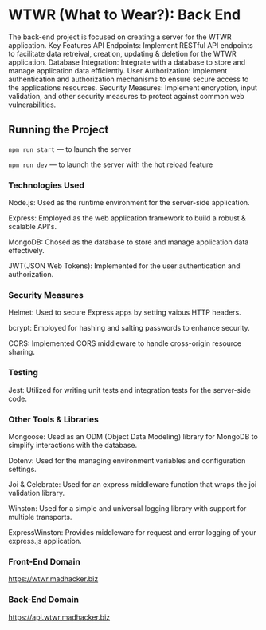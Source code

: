 # WTWR (What to Wear?): Back End

The back-end project is focused on creating a server for the WTWR application. Key Features API Endpoints: Implement RESTful API endpoints to facilitate data retreival, creation, updating & deletion for the WTWR application. Database Integration: Integrate with a database to store and manage application data efficiently. User Authorization: Implement authentication and authorization mechanisms to ensure secure access to the applications resources. Security Measures: Implement encryption, input validation, and other security measures to protect against common web vulnerabilities.

## Running the Project

`npm run start` — to launch the server

`npm run dev` — to launch the server with the hot reload feature

### Technologies Used

Node.js: Used as the runtime environment for the server-side application.

Express: Employed as the web application framework to build a robust & scalable API's.

MongoDB: Chosed as the database to store and manage application data effectively.

JWT(JSON Web Tokens): Implemented for the user authentication and authorization.

### Security Measures

Helmet: Used to secure Express apps by setting vaious HTTP headers.

bcrypt: Employed for hashing and salting passwords to enhance security.

CORS: Implemented CORS middleware to handle cross-origin resource sharing.

### Testing

Jest: Utilized for writing unit tests and integration tests for the server-side code.

### Other Tools & Libraries

Mongoose: Used as an ODM (Object Data Modeling) library for MongoDB to simplify interactions with the database.

Dotenv: Used for the managing environment variables and configuration settings.

Joi & Celebrate: Used for an express middleware function that wraps the joi validation library.

Winston: Used for a simple and universal logging library with support for multiple transports.

ExpressWinston: Provides middleware for request and error logging of your express.js application.

### Front-End Domain

https://wtwr.madhacker.biz

### Back-End Domain

https://api.wtwr.madhacker.biz
